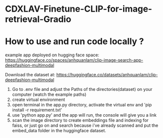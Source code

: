 # CDXLAV-Finetune-CLIP-for-image-retrieval-Gradio

# How to use and run code locally ?
example app deployed on hugging face space: https://huggingface.co/spaces/anhquanlam/clip-image-search-app-deepfashion-multimodal

Download the dataset at: https://huggingface.co/datasets/anhquanlam/clip-deepfashion-multimodal

1. Go to .env file and adjust the Paths of the directories(dataset) on your computer (watch the example paths)
2. create virtual environment
3. open terminal in the app.py directory, activate the virtual env and 'pip install -r requirement.txt'
3. use 'python app.py' and the app will run, the console will give you a link
4. scan the image directory to create embeddings file and indexing for faiss, or just go on and search because i've already scanned and put the embed_data folder in the huggingface dataset.